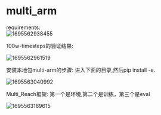 # multi_arm

requirements:  
![1695562938455](https://github.com/AvalonGuo/multi_arm/assets/99348377/8b3d4a1d-f47c-4a8f-b67b-bf7be244a74f)

100w-timesteps的验证结果:

![1695562961519](https://github.com/AvalonGuo/multi_arm/assets/99348377/f71dd785-8bf5-4ef9-9734-94fe72f5117f)


安装本地包multi-arm的步骤:
进入下面的目录,然后pip install -e.

![1695563040992](https://github.com/AvalonGuo/multi_arm/assets/99348377/78f7d5de-b5dd-46f4-8454-192999ef4389)

Multi_Reach框架:
第一个是环境,第二个是训练，第三个是eval

![1695563169615](https://github.com/AvalonGuo/multi_arm/assets/99348377/337b1fcc-eaeb-48ab-9cfa-78ccac6a3039)


